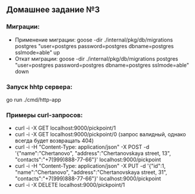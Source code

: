 ## Домашнее задание №3
### Миграции:
- Применение миграции:
goose -dir ./internal/pkg/db/migrations postgres "user=postgres password=postgres dbname=postgres sslmode=able" up
- Откат миграции:
goose -dir ./internal/pkg/db/migrations postgres "user=postgres password=postgres dbname=postgres sslmode=able" down

### Запуск hhtp сервера:
go run ./cmd/http-app

### Примеры curl-запросов: 
- curl -i -X GET localhost:9000/pickpoint/1
- curl -i -X GET localhost:9000/pickpoint/0 (запрос валидный, однако всегда будет возвращать 404)
- curl -i -H "Content-Type: application/json" -X POST -d '{"name":"Chertanovo", "address":"Chertanovskaya street, 13", "contacts":"+7(999)888-77-66"}' localhost:9000/pickpoint
- curl -i -H "Content-Type: application/json" -X PUT -d '{"id":1, "name":"Chertanovo", "address":"Chertanovskaya street, 31", "contacts":"+7(999)888-77-66"}' localhost:9000/pickpoint
- curl -i -X DELETE localhost:9000/pickpoint/1